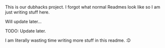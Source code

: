 This is our dubhacks project. I forgot what normal Readmes look like so I am just writing stuff here.

Will update later...

TODO: Update later.

I am literally wasting time writing more stuff in this readme. :D
